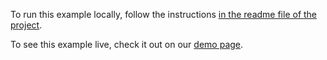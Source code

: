 To run this example locally, follow the instructions [in the readme file of the project](https://github.com/acidb/mobiscroll-demos-javascript?tab=readme-ov-file#mobiscroll-javascript-demos). 

To see this example live, check it out on our [demo page](https://demo.mobiscroll.com/javascript/datetime/gregorian-jalali-hijri#).